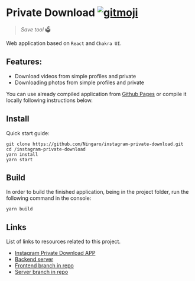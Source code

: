 # Private Download [![gitmoji][gitmoji]][gitmoji-url]

>   *Save tool* 🗳

Web application based on `React` and `Chakra UI`.

## Features:
- Download videos from simple profiles and private
- Downloading photos from simple profiles and private

You can use already compiled application from [Github Pages](https://ningaro.github.io/instagram-private-download) or compile it locally following instructions below.

## Install

Quick start guide:

```shell
git clone https://github.com/Ningaro/instagram-private-download.git
cd /instagram-private-download
yarn install
yarn start
```

## Build

In order to build the finished application, being in the project folder, run the following command in the console:

```shell
yarn build
```

## Links

List of links to resources related to this project.

- [Instagram Private Download APP](https://ningaro.github.io/instagram-private-download)
- [Backend server](https://murmuring-fjord-53474.herokuapp.com/getUserStories)
- [Frontend branch in repo](https://github.com/Ningaro/instagram-private-download/tree/front-master)
- [Server branch in repo](https://github.com/Ningaro/instagram-private-download/tree/server-master)

<!-- VARS -->

[gitmoji]: https://img.shields.io/badge/gitmoji-%20%F0%9F%98%9C%20%F0%9F%98%8D-FFDD67.svg?style=flat-square
[gitmoji-url]: https://gitmoji.dev
